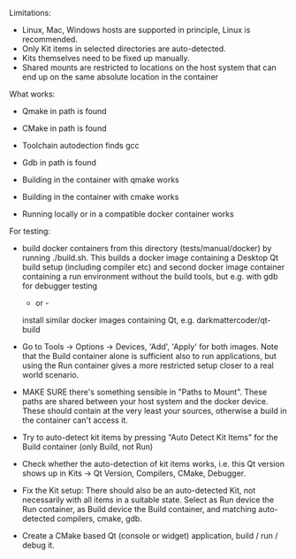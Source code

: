 Limitations:

- Linux, Mac, Windows hosts are supported in principle,
  Linux is recommended.
- Only Kit items in selected directories are auto-detected.
- Kits themselves need to be fixed up manually.
- Shared mounts are restricted to locations on the host system
  that can end up on the same absolute location in the container


What works:

- Qmake in path is found
- CMake in path is found
- Toolchain autodection finds gcc
- Gdb in path is found

- Building in the container with qmake works
- Building in the container with cmake works

- Running locally or in a compatible docker container works


For testing:

- build docker containers from this directory (tests/manual/docker) by
  running ./build.sh. This builds a docker image containing a Desktop Qt
  build setup (including compiler etc) and second docker image container
  containing a run environment without the build tools, but e.g. with gdb
  for debugger testing

    - or -

  install similar docker images containing Qt, e.g.  darkmattercoder/qt-build

- Go to Tools -> Options -> Devices, 'Add', 'Apply' for both images.
  Note that the Build container alone is sufficient also to run applications,
  but using the Run container gives a more restricted setup closer to a
  real world scenario.

- MAKE SURE there's something sensible in "Paths to Mount".
  These paths are shared between your host system and the docker device.
  These should contain at the very least your sources, otherwise a build
  in the container can't access it.

- Try to auto-detect kit items by pressing "Auto Detect Kit Items" for
  the Build container (only Build, not Run)

- Check whether the auto-detection of kit items works, i.e. this Qt version
  shows up in Kits -> Qt Version, Compilers, CMake, Debugger.

- Fix the Kit setup: There should also be an auto-detected Kit, not
  necessarily with all items in a suitable state.
  Select as Run device the Run container, as Build device the Build container,
  and matching auto-detected compilers, cmake, gdb.

- Create a CMake based Qt (console or widget) application, build / run / debug it.

